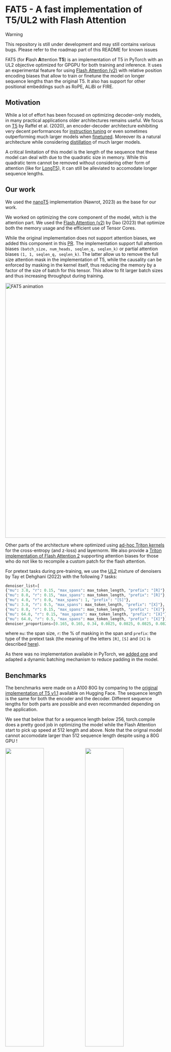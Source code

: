 # FAT5 - A fast implementation of T5/UL2 with Flash Attention

> [!warning]
> This repository is still under development and may still contains various bugs. Please refer to the roadmap part of this README for known issues

FAT5 (for **F**lash **A**ttention **T5**) is an implementation of T5 in PyTorch with an UL2 objective optimized for GPGPU for both training and inference.
It uses an experimental feature for using [Flash Attention (v2)](https://arxiv.org/abs/2307.08691) with relative position encoding biases
that allow to train or finetune the model on longer sequence lengths than the original T5. It also has support for other positional embeddings such as RoPE, ALiBi or FIRE.

## Motivation

While a lot of effort has been focused on optimizing decoder-only models, in many practical applications older architectures remains useful.
We focus on [T5](http://jmlr.org/papers/v21/20-074.html) by Raffel et al. (2020), an encoder-decoder architecture exhibiting very decent performances for [instruction tuning](https://arxiv.org/pdf/2306.04757.pdf) or even sometimes outperforming much larger models when [finetuned](https://arxiv.org/pdf/2402.00841.pdf). Moreover its a natural architecture while considering [distillation](https://arxiv.org/abs/2305.02301) of much larger models.

A critical limitation of this model is the length of the sequence that these model can deal with due to the quadratic size in memory. While this
quadratic term cannot be removed without considering other form of attention (like for [LongT5](https://arxiv.org/abs/2112.07916)), it can
still be alleviated to accomodate longer sequence lengths.

## Our work

We used the [nanoT5](https://github.com/PiotrNawrot/nanoT5?tab=readme-ov-file#cite) implementation (Nawrot, 2023) as the base for our work.

We worked on optimizing the core component of the model, witch is the attention part. We used the [Flash Attention (v2)](https://arxiv.org/abs/2307.08691) by Dao (2023) that optimize both the memory usage and the efficient use of Tensor Cores.

While the original implementation does not support attention biases, we added this component in this [PR](https://github.com/Dao-AILab/flash-attention/pull/617). The implementation support full attention biases `(batch_size, num_heads, seqlen_q, seqlen_k)` or partial attention biases `(1, 1, seqlen_q, seqlen_k)`. The latter allow us to remove the full size attention mask in the implementation of T5, while the causality can be enforced by masking in the kernel itself, thus reducing the memory by a factor of the size of batch for this tensor. This allow to fit larger batch sizes and thus increasing throughput during training.

<picture>
  <source media="(prefers-color-scheme: dark)" srcset="./assets/FAT5_dark.gif">
  <img width=800px alt="FAT5 animation" src="./assets/FAT5.gif">
</picture>

Other parts of the architecture where optimized using [ad-hoc Triton kernels](src/model/ops/) for the cross-entropy (and z-loss) and layernorm. We also provide a [Triton implementation of Flash Attention 2](src/model/ops/flash_attention_v2_bias.py) supporting attention biases for those who do not like to recompile a custom patch for the flash attention.

For pretext tasks during pre-training, we use the [UL2](https://arxiv.org/abs/2205.05131v3) mixture of denoisers by Tay et Dehghani (2022) with the following 7 tasks:

  ```python
  denoiser_list=[
  {"mu": 3.0, "r": 0.15, "max_spans": max_token_length, "prefix": "[R]"},
  {"mu": 8.0, "r": 0.15, "max_spans": max_token_length, "prefix": "[R]"},
  {"mu": 4.0, "r": 0.0, "max_spans": 1, "prefix": "[S]"},
  {"mu": 3.0, "r": 0.5, "max_spans": max_token_length, "prefix": "[X]"},
  {"mu": 8.0, "r": 0.15, "max_spans": max_token_length, "prefix": "[X]"},
  {"mu": 64.0, "r": 0.15, "max_spans": max_token_length, "prefix": "[X]"},
  {"mu": 64.0, "r": 0.5, "max_spans": max_token_length, "prefix": "[X]"}],
  denoiser_proportions=[0.165, 0.165, 0.34, 0.0825, 0.0825, 0.0825, 0.0825]
  ```
  where `mu`: the span size, `r`: the % of masking in the span and `prefix`: the type of the pretext task (the meaning of the letters `[R]`, `[S]` and `[X]` is described [here](https://huggingface.co/google/ul2#mixture-of-denoisers)).

As there was no implementation available in PyTorch, we [added one](src/data/data_collator_ul2.py) and adapted a dynamic batching mechanism to reduce padding in the model.

## Benchmarks

The benchmarks were made on a A100 80G by comparing to the [original implementation of T5 v1.1](https://huggingface.co/docs/transformers/model_doc/t5v1.1) available on Hugging Face. The sequence length is the same for both the encoder and the decoder. Different sequence lengths for both parts are possible and even recommanded depending on the application.

We see that below that for a sequence length below 256, torch.compile does a pretty good job in optimizing the model while the Flash Attention
start to pick up speed at 512 length and above. Note that the orignal model cannot accomodate larger than 512 sequence length despite using a 80G GPU !

<p float="left">
  <img src="assets/benchmarks/fwd-bfloat16-b16.png" width="49%" />
  <img src="assets/benchmarks/bwd-bfloat16-b16.png" width="49%" />
</p>

We implemented an interface to use both Flash Attention 2 and torch.compile. You can find a torch compilable interface to Flash Attention 2 [here](src/utils/fa2_lib/).

We can see a clear improvement in memory usage in our implementation for larger batch sizes (no value means OOM):

<p float="left">
  <img src="assets/benchmarks/mem-bfloat16-b8.png" width="49%" />
  <img src="assets/benchmarks/mem-bfloat16-b32.png" width="49%" />
</p>

## Install

Training the model requires a custom installation of Flash Attention 2 using [this patch](https://github.com/Dao-AILab/flash-attention/pull/617).
Another possibility is to rely on the [triton version](src/model/ops/flash_attention_v2_bias.py) of Flash Attention 2.

## Pretraining

We tested and trained the model on A100. It may or may not work with other GPUs.
The training script is provided [here](train_flash_t5.py). It assumes that the dataset is already pretokenized and uses Hugging Face trainer.
```python
python train_flash_t5.py config/flash-t5-base.yaml
```

It support accelerate for out of the box distributed training.

## Finetuning

> [!warning]
>  We are currently benchmarking our pre-trained models in French (see next section) to analyze the quality of our models and also whether our head implementations are correct. **So this work is still WIP**.

For the [classic T5](https://huggingface.co/docs/transformers/model_doc/t5), four different heads are available on Hugging Face: [`T5ForConditionalGeneration`](https://huggingface.co/docs/transformers/model_doc/t5#transformers.T5ForConditionalGeneration), [`T5ForSequenceClassification`](https://huggingface.co/docs/transformers/model_doc/t5#transformers.T5ForSequenceClassification) [`T5ForTokenClassification`](https://huggingface.co/docs/transformers/model_doc/t5#transformers.T5ForTokenClassification) and [`T5ForQuestionAnswering`](https://huggingface.co/docs/transformers/model_doc/t5#transformers.T5ForQuestionAnswering).
You can find the adaptation of the first head in this [file](https://github.com/catie-aq/flashT5/blob/684d02640464ea8bd2339689ce37da2d4e3b5f0b/src/model/modeling_flash_t5.py#L593) and that of the last three in this [file](https://github.com/catie-aq/flashT5/blob/main/src/model/custom_heads_flash_t5.py).

What we can say/observe at this stage is:  
- We tested the `FlashT5ForConditionalGeneration` head on a text summarization task, in particular on the dataset [orange_sum](https://huggingface.co/datasets/orange_sum). The outputs of this dataset are 32 tokens. That's why for this [line](https://github.com/catie-aq/flashT5/blob/684d02640464ea8bd2339689ce37da2d4e3b5f0b/src/model/modeling_flash_t5.py#L640) we set `max_length = 32`. You'll need to set this value manually if you want to generate a different length.  
For this head we've based ourselves on the [nanoT5 implementation](https://github.com/PiotrNawrot/nanoT5/blob/1c82d67bf8dea635be68a3b2a68a43b68b665193/nanoT5/utils/t5_model.py#L407) and not the Hugging Face one, as the latter is much faster (1 epoch of `FlashT5ForConditionalGeneration` takes us 6 min on FAT5-base vs. 3h30 on MT5-small).  
The hyperparameters recommended for the T5 (search for the words `Additional training tips:` in the [T5 documentation](https://huggingface.co/docs/transformers/model_doc/t5)) don't seem to be the most suitable for FAT5 (= we match the results of Barthez, who introduced the `orange_sum` dataset, in 3 epochs against 30 but then reach a plateau). We need to carry out a search for hyperparameters.
- For the `FlashT5ForTokenClassification`, we based ourselves on the implementation available on Hugging Face. This uses only the encoder (whereas, curiously, the `ForSequenceClassification` and `T5ForQuestionAnswering` heads are based on the architecture's encoder and decoder). Thus, the number of parameters finetuned for this task are halved, and we obtain models with 67.1M parameters for the small version, 138M for the base version and 436M for the large version. This is something to bear in mind when benchmarking.
At present, we get the best results for a lr of `3e-4` (seed of 42).


## Application to French
We've used the codes of this repository to pretrain two FAT5-UL2 in French, a small version (147M parameters), a base version (305M parameters) and a large version (973M parameters).
The weights will soon be released.
Models are pre-trained on the French part of the [CulturaX](https://huggingface.co/datasets/uonlp/CulturaX) corpus by Nguyen et al. (2023), i.e. 1,258 GB of text.
The models were run on a single A100 80G for 11 days for the base version and two A100 80G 25 days for the large version (100 000 steps in both cases).

## Roadmap
Here is several following up work that we would like to make:

- Support flash decoding for inference.

- Ability to load the original T5 weights in FAT5.

- Experiment with finetuning or distillation with long sequences.

- We are also trying to revisit the encoder-decoder architecture using subquadratic operators to replace the attention. Stay tuned for more information about this.

## License
[Apache-2.0 license](https://github.com/catie-aq/flashT5/tree/main?tab=Apache-2.0-1-ov-file#readme)

## Ackowledgment

We use the following repos and thanks the authors for this :
- [nanoT5](https://github.com/PiotrNawrot/nanoT5) for the simple implementation and the optimizer.
- [Flash attention](https://github.com/Dao-AILab/flash-attention) for the groundbreaking algorithm for computing attention.
- [Hugging Face](https://github.com/huggingface/transformers) for their excellent library.
- [FlagAttention](https://github.com/FlagOpen/FlagAttention) for the implementation of FA2 in Triton.
- [Unsloth](https://github.com/unslothai/unsloth) for the simple Triton kernels of the cross-entropy and layernorm that we adapted to our usage.


This work was support by the [Vaniila platform](http://vaniila.ai/).<br>
[<img width="200" src="https://www.vaniila.ai/wp-content/uploads/2020/02/Vaniila_bleu_horizontal.png">](http://vaniila.ai/)

